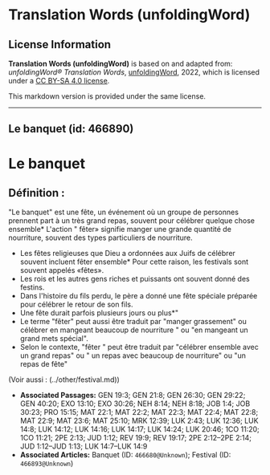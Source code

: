 # Translation Words (unfoldingWord)

## License Information

**Translation Words (unfoldingWord)** is based on and adapted from: _unfoldingWord® Translation Words_, [unfoldingWord](https://unfoldingword.org/utw), 2022, which is licensed under a [CC BY-SA 4.0 license](https://creativecommons.org/licenses/by-sa/4.0/legalcode.en).

This markdown version is provided under the same license.



--------------------------------

## Le banquet (id: 466890)

Le banquet
==========

Définition :
------------

"Le banquet" est une fête, un événement où un groupe de personnes prennent part à un très grand repas, souvent pour célébrer quelque chose ensemble\* L'action " fêter» signifie manger une grande quantité de nourriture, souvent des types particuliers de nourriture.

* Les fêtes religieuses que Dieu a ordonnées aux Juifs de célébrer souvent incluent fêter ensemble\* Pour cette raison, les festivals sont souvent appelés «fêtes».
* Les rois et les autres gens riches et puissants ont souvent donné des festins.
* Dans l'histoire du fils perdu, le père a donné une fête spéciale préparée pour célébrer le retour de son fils.
* Une fête durait parfois plusieurs jours ou plus\*"
* Le terme "fêter" peut aussi être traduit par "manger grassement" ou célébrer en mangeant beaucoup de nourriture " ou "en mangeant un grand mets spécial".
* Selon le contexte, "fêter " peut être traduit par "célébrer ensemble avec un grand repas" ou " un repas avec beaucoup de nourriture" ou "un repas de fête"

(Voir aussi : (../other/festival.md))

* **Associated Passages:** GEN 19:3; GEN 21:8; GEN 26:30; GEN 29:22; GEN 40:20; EXO 13:10; EXO 30:26; NEH 8:14; NEH 8:18; JOB 1:4; JOB 30:23; PRO 15:15; MAT 22:1; MAT 22:2; MAT 22:3; MAT 22:4; MAT 22:8; MAT 22:9; MAT 23:6; MAT 25:10; MRK 12:39; LUK 2:43; LUK 12:36; LUK 14:8; LUK 14:12; LUK 14:16; LUK 14:17; LUK 14:24; LUK 20:46; 1CO 11:20; 1CO 11:21; 2PE 2:13; JUD 1:12; REV 19:9; REV 19:17; 2PE 2:12–2PE 2:14; JUD 1:12–JUD 1:13; LUK 14:7–LUK 14:9
* **Associated Articles:** Banquet (ID: `466680@Unknown`); Festival (ID: `466893@Unknown`)

